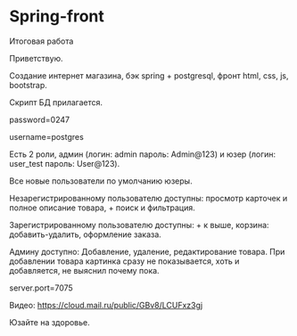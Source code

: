 # Spring-front
Итоговая работа

Приветствую.

Создание интернет магазина, бэк spring + postgresql, фронт html, css, js, bootstrap.

Скрипт БД прилагается. 

password=0247   

username=postgres

Есть 2 роли, админ (логин: admin пароль: Admin@123) и юзер (логин: user_test пароль: User@123).

Все новые пользователи по умолчанию юзеры.

Незарегистрированному пользователю доступны: просмотр карточек и полное описание товара, + поиск и фильтрация.

Зарегистрированному пользователю доступны: + к выше, корзина: добавить-удалить, оформление заказа.

Админу доступно: Добавление, удаление, редактирование товара.
При добавлении товара картинка сразу не показывается, хоть и добавляется, не выяснил почему пока.

server.port=7075

Видео:  https://cloud.mail.ru/public/GBv8/LCUFxz3gj

Юзайте на здоровье.
